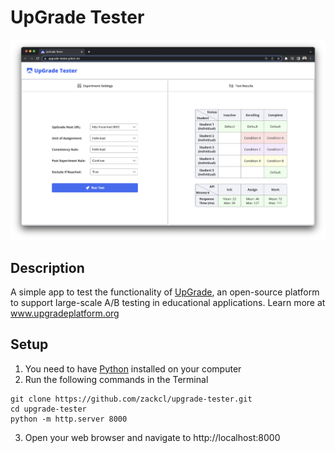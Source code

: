 # UpGrade Tester
<img src="screenshot.png" alt="Screenshot" width="1000"/>

## Description
A simple app to test the functionality of [UpGrade](https://github.com/CarnegieLearningWeb/UpGrade), an open-source platform to support large-scale A/B testing in educational applications. Learn more at www.upgradeplatform.org

## Setup
1. You need to have [Python](https://realpython.com/installing-python/) installed on your computer
2. Run the following commands in the Terminal
```
git clone https://github.com/zackcl/upgrade-tester.git
cd upgrade-tester
python -m http.server 8000
```
3. Open your web browser and navigate to http://localhost:8000
